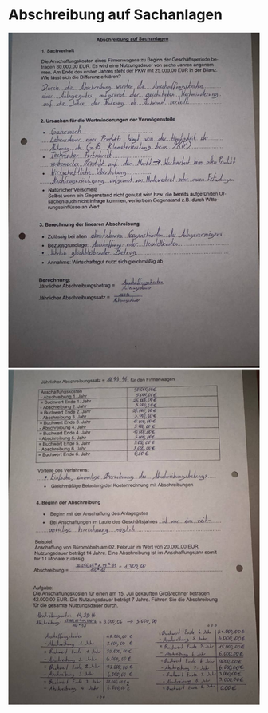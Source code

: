 # Abschreibung auf Sachanlagen

![Abschreibung auf Sachanlagen](.\pics\abschreibung_auf_sachanlagen.jpg)
![Abschreibung auf Sachanlagen](.\pics\abschreibung_auf_sachanlagen2.jpg)
